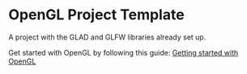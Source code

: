 # OpenGL Project Template
A project with the GLAD and GLFW libraries already set up.

Get started with OpenGL by following this guide:
[Getting started with OpenGL](https://learnopengl.com/Getting-started/OpenGL)
